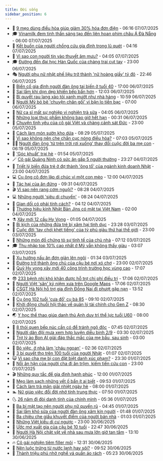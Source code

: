 ```yaml
---
title: Đời sống
sidebar_position: 6
---
```


<!-- vnexpress-doi-song:START -->
- 🚀 [9 mẹo dùng điều hòa giúp giảm 30% hóa đơn điện](https://vnexpress.net/9-meo-dung-dieu-hoa-giup-giam-30-hoa-don-dien-4910885.html) - 06:16 07/07/2025
- 🎓 [Vinamilk đem tinh thần sáng tạo đến liên hoan phim châu Á Đà Nẵng](https://vnexpress.net/vinamilk-dem-tinh-than-sang-tao-den-lien-hoan-phim-chau-a-da-nang-4911068.html) - 06:00 07/07/2025
- 🚦 [Kết buồn của người chồng cứu gia đình trong lũ quét](https://vnexpress.net/ket-buon-cua-nguoi-chong-cuu-gia-dinh-trong-lu-quet-4911039.html) - 04:16 07/07/2025
- 🦣 [Vì sao con người tin vào thuyết âm mưu?](https://vnexpress.net/thuyet-am-muu-4896938.html) - 04:05 07/07/2025
- 🎓 [Đường đến đại học Hàn Quốc của chàng trai cụt tay](https://vnexpress.net/duong-den-dai-hoc-han-quoc-cua-chang-trai-cut-tay-4909172.html) - 23:00 06/07/2025
- 🎭 [Người phụ nữ nhặt phế liệu trở thành &#39;nữ hoàng giấy&#39; tỷ đô](https://vnexpress.net/nguoi-phu-nu-nhat-phe-lieu-tro-thanh-nu-hoang-giay-ty-do-4910741.html) - 22:46 06/07/2025
- 🦅 [Biến cố gia đình người đàn ông tai biến ở tuổi 40](https://vnexpress.net/bien-co-gia-dinh-nguoi-dan-ong-tai-bien-o-tuoi-40-4907001.html) - 17:00 06/07/2025
- 🎃 [Sai lầm khi dọn dẹp khiến bếp bẩn hơn](https://vnexpress.net/sai-lam-khi-don-dep-khien-bep-ban-hon-4904653.html) - 12:03 06/07/2025
- 💪 [Bí quyết rau lang xào tỏi xanh mướt như nhà hàng](https://vnexpress.net/doi-song-cooking-rau-lang-xao-toi-4489677.html) - 10:59 06/07/2025
- 🐻 [Người Mỹ bỏ bê &#39;chuyện chăn gối&#39; vì bận lo tiền bạc](https://vnexpress.net/nguoi-my-bo-be-chuyen-chan-goi-vi-ban-lo-tien-bac-4910724.html) - 07:00 06/07/2025
- 🧠 [Nữ ca sĩ mất sự nghiệp vì nghiện trà sữa](https://vnexpress.net/nu-ca-si-mat-su-nghiep-vi-nghien-tra-sua-4910721.html) - 04:05 06/07/2025
- 🐘 [Những loại thực phẩm không bao giờ hết hạn](https://vnexpress.net/nhung-loai-thuc-pham-khong-bao-gio-het-han-4910484.html) - 00:31 06/07/2025
- 👹 [Chuyện tình yêu của cô gái Việt và chàng cảnh sát Đức](https://vnexpress.net/chuyen-tinh-yeu-cua-co-gai-viet-va-chang-canh-sat-duc-4908407.html) - 23:00 05/07/2025
- 💂 [Cách làm món sườn kho dứa](https://vnexpress.net/cach-lam-mon-suon-kho-dua-4910548.html) - 08:29 05/07/2025
- 🦍 [Vì sao không nên che chắn cục nóng điều hòa?](https://vnexpress.net/vi-sao-khong-nen-che-chan-cuc-nong-dieu-hoa-4910404.html) - 07:03 05/07/2025
- 🧑‍🏫 [Người đàn ông &#39;từ trên trời rơi xuống&#39; thay đổi cuộc đời ba mẹ con](https://vnexpress.net/nguoi-dan-ong-tu-tren-troi-roi-xuong-thay-doi-cuoc-doi-ba-me-con-4910464.html) - 06:19 05/07/2025
- 🧰 [&#39;Góc khuất&#39; trại hè](https://vnexpress.net/goc-khuat-trai-he-4909581.html) - 01:54 05/07/2025
- 🪄 [Cô gái Quảng Ninh có sức ăn gấp 5 người thường](https://vnexpress.net/co-gai-quang-ninh-co-suc-an-gap-5-nguoi-thuong-4910224.html) - 23:27 04/07/2025
- 🐲 [Triết lý biến đứa trẻ ở đợ thành &#39;ông tổ&#39; của ngành kinh doanh Nhật](https://vnexpress.net/triet-ly-bien-dua-tre-o-do-thanh-ong-to-cua-nganh-kinh-doanh-nhat-4909813.html) - 23:00 04/07/2025
- 💻 [Cụ ông cô đơn lập di chúc vì một con mèo](https://vnexpress.net/cu-ong-co-don-lap-di-chuc-vi-mot-con-meo-4910246.html) - 12:00 04/07/2025
- 🐘 [Tác hại của ăn đứng](https://vnexpress.net/tac-hai-cua-an-dung-4910195.html) - 09:31 04/07/2025
- 🎬 [Vì sao nên rang cơm nguội?](https://vnexpress.net/vi-sao-nen-rang-com-nguoi-4909771.html) - 08:28 04/07/2025
- 💻 [Những người &#39;siêu di chuyển&#39;](https://vnexpress.net/nhung-nguoi-sieu-di-chuyen-4909717.html) - 08:24 04/07/2025
- 🧰 [Gian dối có phải tính cách?](https://vnexpress.net/gian-doi-co-phai-tinh-cach-4909701.html) - 04:12 04/07/2025
- 🫣 [Thương hiệu kính Nhật Bản Jins có mặt tại Việt Nam](https://vnexpress.net/thuong-hieu-kinh-nhat-ban-jins-co-mat-tai-viet-nam-4909740.html) - 02:00 04/07/2025
- ⚗️ [Xây mới 12 cầu Hy Vọng](https://vnexpress.net/xay-moi-12-cau-hy-vong-4909829.html) - 01:05 04/07/2025
- 🌊 [Bi kịch của những đứa trẻ bị xâm hại tình dục](https://vnexpress.net/bi-kich-cua-nhung-dua-tre-bi-xam-hai-tinh-duc-4908339.html) - 23:28 03/07/2025
- 💃 [Cuộc đời &#39;tay chơi khét tiếng&#39; của tỷ phú giàu thứ hai thế giới](https://vnexpress.net/cuoc-doi-tay-choi-khet-tieng-cua-ty-phu-giau-thu-hai-the-gioi-4908856.html) - 23:00 03/07/2025
- 🦆 [Những món đồ chứng tỏ sự tinh tế của chủ nhà](https://vnexpress.net/nhung-mon-do-chung-to-su-tinh-te-cua-chu-nha-4909558.html) - 07:12 03/07/2025
- 🎓 [Thu nhập top 10% cao nhất ở Mỹ vẫn không thấy giàu](https://vnexpress.net/thu-nhap-top-10-cao-nhat-o-my-van-khong-thay-giau-4909474.html) - 03:07 03/07/2025
- 💪 [Xu hướng nấu ăn đơn giản lên ngôi](https://vnexpress.net/xu-huong-nau-an-don-gian-len-ngoi-4908915.html) - 01:34 03/07/2025
- 🤔 [Đường trở thành ông chủ của cậu bé nơi xó chợ](https://vnexpress.net/duong-tro-thanh-ong-chu-cua-cau-be-noi-xo-cho-4903494.html) - 23:00 02/07/2025
- 🧰 [Quỹ Hy vọng xây mới 40 công trình trường học vùng cao](https://vnexpress.net/quy-hy-vong-xay-moi-40-cong-trinh-truong-hoc-vung-cao-4909333.html) - 17:07 02/07/2025
- 😎 [233 bệnh nhi khó khăn được hỗ trợ chi phí điều trị](https://vnexpress.net/233-benh-nhi-kho-khan-duoc-ho-tro-chi-phi-dieu-tri-4909288.html) - 17:06 02/07/2025
- 🌮 [Người Việt &#39;săn&#39; kỷ niệm xưa trên Google Maps](https://vnexpress.net/nguoi-viet-san-ky-niem-xua-tren-google-maps-4909339.html) - 17:06 02/07/2025
- 🧠 [CSGT Hà Nội hỗ trợ gia đình Đồng Nai đi phượt gặp nạn](https://vnexpress.net/csgt-ha-noi-ho-tro-gia-dinh-dong-nai-di-phuot-gap-nan-4909344.html) - 13:52 02/07/2025
- 🎡 [Cụ ông 102 tuổi &#39;cưa đổ&#39; cụ bà 85](https://vnexpress.net/cu-ong-102-tuoi-cua-do-cu-ba-85-4909251.html) - 09:10 02/07/2025
- 🎡 [Khởi động chuỗi hội thảo về quản lý tài chính cho Gen Z](https://vnexpress.net/khoi-dong-chuoi-hoi-thao-ve-quan-ly-tai-chinh-cho-gen-z-4909225.html) - 08:30 02/07/2025
- 🌏 [Y học thể thao giúp danh thủ Anh duy trì thể lực tuổi U60](https://vnexpress.net/y-hoc-the-thao-giup-danh-thu-anh-duy-tri-the-luc-tuoi-u60-4909193.html) - 08:00 02/07/2025
- 🐻 [8 thói quen bếp núc cần có để tránh ngộ độc](https://vnexpress.net/8-thoi-quen-bep-nuc-can-co-de-tranh-ngo-doc-4904582.html) - 07:45 02/07/2025
- 💂 [Người dân đội mưa xem hợp luyện diễu binh 2/9](https://vnexpress.net/nguoi-dan-doi-mua-xem-hop-luyen-dieu-binh-2-9-4909046.html) - 03:30 02/07/2025
- 🥸 [Trợ lý ảo Bon AI giải đáp thắc mắc của mẹ bầu, sau sinh](https://vnexpress.net/tro-ly-ao-bon-ai-giai-dap-thac-mac-cua-me-bau-sau-sinh-4906589.html) - 03:00 02/07/2025
- 🌋 [Bỏ việc, ở nhà làm &#39;cháu ngoan&#39;](https://vnexpress.net/bo-viec-o-nha-lam-chau-ngoan-4908909.html) - 02:36 02/07/2025
- 🦩 [3 bí quyết thọ trên 100 tuổi của người Nhật](https://vnexpress.net/3-bi-quyet-tho-tren-100-tuoi-cua-nguoi-nhat-4908887.html) - 01:07 02/07/2025
- 😺 [Vì sao cha mẹ bị con đặt biệt danh xúc phạm?](https://vnexpress.net/vi-sao-cha-me-bi-con-dat-biet-danh-xuc-pham-4904395.html) - 23:30 01/07/2025
- 🐻 [Nỗi ân hận của người cha đi ăn trộm, kiếm tiền cứu con](https://vnexpress.net/noi-an-han-cua-nguoi-cha-di-an-trom-kiem-tien-cuu-con-4908766.html) - 23:00 01/07/2025
- 🎬 [Những quy tắc để gia đình hạnh phúc](https://vnexpress.net/nhung-quy-tac-de-gia-dinh-hanh-phuc-4908875.html) - 12:00 01/07/2025
- 🎊 [Mẹo làm sạch những vết ố bẩn ít ai biết](https://vnexpress.net/meo-lam-sach-nhung-vet-o-ban-it-ai-biet-4905774.html) - 09:53 01/07/2025
- 💄 [Cách làm trà mận giải nhiệt ngày hè](https://vnexpress.net/cach-lam-tra-man-giai-nhiet-ngay-he-4908365.html) - 08:00 01/07/2025
- 🏊 [Nữ giúp việc đổi đời nhờ tính trung thực](https://vnexpress.net/nu-giup-viec-doi-doi-nho-tinh-trung-thuc-4908720.html) - 07:50 01/07/2025
- 🌜 [26 năm đi đòi danh tính của chính mình](https://vnexpress.net/26-nam-di-doi-danh-tinh-cua-chinh-minh-4908576.html) - 05:36 01/07/2025
- 🤡 [Ba bí mật tạo nên người phụ nữ quyến rũ](https://vnexpress.net/ba-bi-mat-tao-nen-nguoi-phu-nu-quyen-ru-4906966.html) - 04:45 01/07/2025
- 🥰 [Sai lầm khó sửa của người đàn ông xăm kín người](https://vnexpress.net/sai-lam-kho-sua-cua-nguoi-dan-ong-xam-kin-nguoi-4908467.html) - 01:48 01/07/2025
- 🦍 [Ba chiêu che giấu khuyết điểm của người bán nhà](https://vnexpress.net/ba-chieu-che-giau-khuyet-diem-cua-nguoi-ban-nha-4908030.html) - 01:03 01/07/2025
- 🫣 [Những Việt kiều di cư ngược](https://vnexpress.net/nhung-viet-kieu-di-cu-nguoc-4906039.html) - 23:00 30/06/2025
- 🚦 [Ước mơ xuất gia của cậu bé 10 tuổi](https://vnexpress.net/uoc-mo-xuat-gia-cua-cau-be-10-tuoi-4891565.html) - 22:47 30/06/2025
- 🐘 [Người Hà Nội chật vật về nhà sau mưa lớn giờ tan tầm](https://vnexpress.net/nguoi-ha-noi-chat-vat-ve-nha-sau-mua-lon-gio-tan-tam-4908394.html) - 13:10 30/06/2025
- 🔥 [Cô gái nghiện tiêm filler môi](https://vnexpress.net/co-gai-nghien-tiem-filler-moi-4908151.html) - 12:31 30/06/2025
- 🎃 [Nên luộc trứng từ nước lạnh hay sôi?](https://vnexpress.net/nen-luoc-trung-tu-nuoc-lanh-hay-soi-4908328.html) - 09:52 30/06/2025
- 🥳 [Thành triệu phú nhờ nghề vá quần áo rách](https://vnexpress.net/thanh-trieu-phu-nho-nghe-va-quan-ao-rach-4908048.html) - 05:23 30/06/2025<!-- vnexpress-doi-song:END -->
